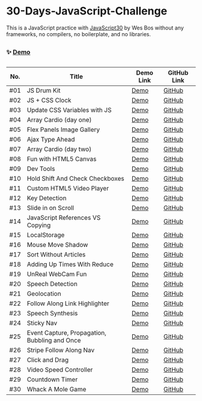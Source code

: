# 30-Days-JavaScript-Challenge

This is a JavaScript practice with [JavaScript30](https://javascript30.com/) by Wes Bos without any frameworks, no compilers, no boilerplate, and no libraries.

##

### ✨ [Demo](https://mosaif00.github.io/30-Days-JavaScript-Challenge/)

##

| No. | Title                                         | Demo Link                                                                                                              | GitHub Link                                                                                                                   |
| --- | --------------------------------------------- | ---------------------------------------------------------------------------------------------------------------------- | ----------------------------------------------------------------------------------------------------------------------------- |
| #01 | JS Drum Kit                                   | [Demo](https://mosaif00.github.io/30-Days-JavaScript-Challenge/01-JS-Drum-Kit/index.html)                              | [GitHub](https://github.com/MoSaif00/30-Days-JavaScript-Challenge/tree/main/dist/01-JS-Drum-Kit)                              |
| #02 | JS + CSS Clock                                | [Demo](https://mosaif00.github.io/30-Days-JavaScript-Challenge/02-JS-CSS-Clock/index.html)                             | [GitHub](https://github.com/MoSaif00/30-Days-JavaScript-Challenge/tree/main/dist/02-JS-CSS-Clock)                             |
| #03 | Update CSS Variables with JS                  | [Demo](https://mosaif00.github.io/30-Days-JavaScript-Challenge/03-CSS-Variables/index.html)                            | [GitHub](https://github.com/MoSaif00/30-Days-JavaScript-Challenge/tree/main/dist/03-CSS-Variables)                            |
| #04 | Array Cardio (day one)                        | [Demo](https://mosaif00.github.io/30-Days-JavaScript-Challenge/04-Array-Cardio-01/index.html)                          | [GitHub](https://github.com/MoSaif00/30-Days-JavaScript-Challenge/tree/main/dist/04-Array-Cardio-01)                          |
| #05 | Flex Panels Image Gallery                     | [Demo](https://mosaif00.github.io/30-Days-JavaScript-Challenge/05-Flex-Panels-Image-Gallery)                           | [GitHub](https://github.com/MoSaif00/30-Days-JavaScript-Challenge/tree/main/dist/05-Flex-Panels-Image-Gallery)                |
| #06 | Ajax Type Ahead                               | [Demo](https://mosaif00.github.io/30-Days-JavaScript-Challenge/06-Ajax-Tyep-Ahead/index.html)                          | [GitHub](https://github.com/MoSaif00/30-Days-JavaScript-Challenge/tree/main/dist/06-Ajax-Tyep-Ahead)                          |
| #07 | Array Cardio (day two)                        | [Demo](https://mosaif00.github.io/30-Days-JavaScript-Challenge/07-Array-Cardio-02/index.html)                          | [GitHub](https://github.com/MoSaif00/30-Days-JavaScript-Challenge/tree/main/dist/07-Array-Cardio-02)                          |
| #08 | Fun with HTML5 Canvas                         | [Demo](https://mosaif00.github.io/30-Days-JavaScript-Challenge/08-Fun-With-HTML5-Canvas/index.html)                    | [GitHub](https://github.com/MoSaif00/30-Days-JavaScript-Challenge/tree/main/dist/08-Fun-With-HTML5-Canvas)                    |
| #09 | Dev Tools                                     | [Demo](https://mosaif00.github.io/30-Days-JavaScript-Challenge/09-Dev-Tools/index.html)                                | [GitHub](https://github.com/MoSaif00/30-Days-JavaScript-Challenge/tree/main/dist/09-Dev-Tools)                                |
| #10 | Hold Shift And Check Checkboxes               | [Demo](https://mosaif00.github.io/30-Days-JavaScript-Challenge/10-Hold-Shift-And-Check-Checkboxes/index.html)          | [GitHub](https://github.com/MoSaif00/30-Days-JavaScript-Challenge/tree/main/dist/10-Hold-Shift-And-Check-Checkboxes)          |
| #11 | Custom HTML5 Video Player                     | [Demo](https://mosaif00.github.io/30-Days-JavaScript-Challenge/11-HTML5-Video-Player/index.html)                       | [GitHub](https://github.com/MoSaif00/30-Days-JavaScript-Challenge/tree/main/dist/11-HTML5-Video-Player)                       |
| #12 | Key Detection                                 | [Demo](https://mosaif00.github.io/30-Days-JavaScript-Challenge/12-Key-Detection/index.html)                            | [GitHub](https://github.com/MoSaif00/30-Days-JavaScript-Challenge/tree/main/dist/12-Key-Detection)                            |
| #13 | Slide in on Scroll                            | [Demo](https://mosaif00.github.io/30-Days-JavaScript-Challenge/13-Slide-In-On-Scroll/index.html)                       | [GitHub](https://github.com/MoSaif00/30-Days-JavaScript-Challenge/tree/main/dist/13-Slide-In-On-Scroll)                       |
| #14 | JavaScript References VS Copying              | [Demo](https://mosaif00.github.io/30-Days-JavaScript-Challenge/14-JavaScript-References-Vs-Copying/index.html)         | [GitHub](https://github.com/MoSaif00/30-Days-JavaScript-Challenge/tree/main/dist/14-JavaScript-References-Vs-Copying)         |
| #15 | LocalStorage                                  | [Demo](https://mosaif00.github.io/30-Days-JavaScript-Challenge/15-LocalStorage/index.html)                             | [GitHub](https://github.com/MoSaif00/30-Days-JavaScript-Challenge/tree/main/dist/15-LocalStorage)                             |
| #16 | Mouse Move Shadow                             | [Demo](https://mosaif00.github.io/30-Days-JavaScript-Challenge/16-Mouse-Move-Shadow/index.html)                        | [GitHub](https://github.com/MoSaif00/30-Days-JavaScript-Challenge/tree/main/dist/16-Mouse-Move-Shadow)                        |
| #17 | Sort Without Articles                         | [Demo](https://mosaif00.github.io/30-Days-JavaScript-Challenge/17-Sort-Without-Articles/index.html)                    | [GitHub](https://github.com/MoSaif00/30-Days-JavaScript-Challenge/tree/main/dist/17-Sort-Without-Articles)                    |
| #18 | Adding Up Times With Reduce                   | [Demo](https://mosaif00.github.io/30-Days-JavaScript-Challenge/18-Adding-Up-Times-With-Reduce/index.html)              | [GitHub](https://github.com/MoSaif00/30-Days-JavaScript-Challenge/tree/main/dist/18-Adding-Up-Times-With-Reduce)              |
| #19 | UnReal WebCam Fun                             | [Demo](https://mosaif00.github.io/30-Days-JavaScript-Challenge/19-Unreal-WebCam-Fun/index.html)                        | [GitHub](https://github.com/MoSaif00/30-Days-JavaScript-Challenge/tree/main/dist/19-Unreal-WebCam-Fun)                        |
| #20 | Speech Detection                              | [Demo](https://mosaif00.github.io/30-Days-JavaScript-Challenge/20-Speech-Detection/index.html)                         | [GitHub](https://github.com/MoSaif00/30-Days-JavaScript-Challenge/tree/main/dist/20-Speech-Detection)                         |
| #21 | Geolocation                                   | [Demo](https://mosaif00.github.io/30-Days-JavaScript-Challenge/21-Geolocation/index.html)                              | [GitHub](https://github.com/MoSaif00/30-Days-JavaScript-Challenge/tree/main/dist/21-Geolocation)                              |
| #22 | Follow Along Link Highlighter                 | [Demo](https://mosaif00.github.io/30-Days-JavaScript-Challenge/22-Follow-Along-Link-Highlighter/index.html)            | [GitHub](https://github.com/MoSaif00/30-Days-JavaScript-Challenge/tree/main/dist/22-Follow-Along-Link-Highlighter)            |
| #23 | Speech Synthesis                              | [Demo](https://mosaif00.github.io/30-Days-JavaScript-Challenge/23-Speech-Synthesis/index.html)                         | [GitHub](https://github.com/MoSaif00/30-Days-JavaScript-Challenge/tree/main/dist/23-Speech-Synthesis)                         |
| #24 | Sticky Nav                                    | [Demo](https://mosaif00.github.io/30-Days-JavaScript-Challenge/24-Sticky-Nav/index.html)                               | [GitHub](https://github.com/MoSaif00/30-Days-JavaScript-Challenge/tree/main/dist/24-Sticky-Nav)                               |
| #25 | Event Capture, Propagation, Bubbling and Once | [Demo](https://mosaif00.github.io/30-Days-JavaScript-Challenge/25-EventCapture-Propagation-BubblingAndOnce/index.html) | [GitHub](https://github.com/MoSaif00/30-Days-JavaScript-Challenge/tree/main/dist/25-EventCapture-Propagation-BubblingAndOnce) |
| #26 | Stripe Follow Along Nav                       | [Demo](https://mosaif00.github.io/30-Days-JavaScript-Challenge/26-Stripe-Follow-Along-Nav/index.html)                  | [GitHub](https://github.com/MoSaif00/30-Days-JavaScript-Challenge/tree/main/dist/26-Stripe-Follow-Along-Nav)                  |
| #27 | Click and Drag                                | [Demo](https://mosaif00.github.io/30-Days-JavaScript-Challenge/27-Click-And-Drag/index.html)                           | [GitHub](https://github.com/MoSaif00/30-Days-JavaScript-Challenge/tree/main/dist/27-Click-And-Drag)                           |
| #28 | Video Speed Controller                        | [Demo](https://mosaif00.github.io/30-Days-JavaScript-Challenge/28-Video-Speed-Controller/index.html)                   | [GitHub](https://github.com/MoSaif00/30-Days-JavaScript-Challenge/tree/main/dist/28-Video-Speed-Controller)                   |
| #29 | Countdown Timer                               | [Demo](https://mosaif00.github.io/30-Days-JavaScript-Challenge/29-Countdown-Timer/index.html)                          | [GitHub](https://github.com/MoSaif00/30-Days-JavaScript-Challenge/tree/main/dist/29-Countdown-Timer)                          |
| #30 | Whack A Mole Game                             | [Demo](https://mosaif00.github.io/30-Days-JavaScript-Challenge/30-Whack-A-Mole-Game/index.html)                        | [GitHub](https://github.com/MoSaif00/30-Days-JavaScript-Challenge/tree/main/dist/30-Whack-A-Mole-Game)                        |
